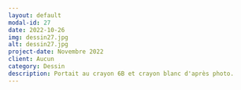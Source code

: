 ```yaml
---
layout: default
modal-id: 27
date: 2022-10-26
img: dessin27.jpg
alt: dessin27.jpg
project-date: Novembre 2022
client: Aucun
category: Dessin
description: Portait au crayon 6B et crayon blanc d'après photo.
---
```

